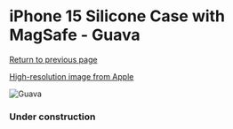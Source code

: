 # iPhone 15 Silicone Case with MagSafe - Guava

[Return to previous page](/iphone_15)

[High-resolution image from Apple](https://store.storeimages.cdn-apple.com/8756/as-images.apple.com/is/MT0V3?wid=4500&hei=4500&fmt=png)

<div style="width: 384px"><img src="/everysource/MT0V3.png" alt="Guava"></div>

### Under construction
